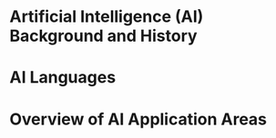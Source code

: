 # Artificial Intelligence (AI) Background and History​

# AI Languages​

# Overview of AI Application Areas